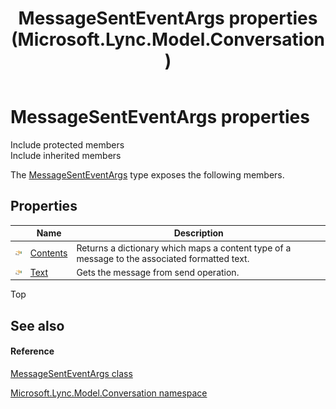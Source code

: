 ﻿---
title: MessageSentEventArgs properties (Microsoft.Lync.Model.Conversation)
TOCTitle: MessageSentEventArgs properties
ms:assetid: Properties.T:Microsoft.Lync.Model.Conversation.MessageSentEventArgs_DI_3_UC_OCS14MrefLyncWPF
ms:mtpsurl: https://msdn.microsoft.com/en-us/library/microsoft.lync.model.conversation.messagesenteventargs_di_3_uc_ocs14mreflyncwpf_properties(v=office.15)
ms:contentKeyID: 48601520
ms.date: 07/28/2014
mtps_version: v=office.15
---

# MessageSentEventArgs properties

Include protected members  
Include inherited members  

The [MessageSentEventArgs](messagesenteventargs-class-microsoft-lync-model-conversation_2.md) type exposes the following members.

## Properties

<table>
<thead>
<tr class="header">
<th> </th>
<th>Name</th>
<th>Description</th>
</tr>
</thead>
<tbody>
<tr class="odd">
<td><img src="images/JJ275421.pubproperty(Office.15).gif" title="Public property" alt="Public property" /></td>
<td><a href="messagesenteventargs-contents-property-microsoft-lync-model-conversation_2.md">Contents</a></td>
<td>Returns a dictionary which maps a content type of a message to the associated formatted text.</td>
</tr>
<tr class="even">
<td><img src="images/JJ275421.pubproperty(Office.15).gif" title="Public property" alt="Public property" /></td>
<td><a href="messagesenteventargs-text-property-microsoft-lync-model-conversation_2.md">Text</a></td>
<td>Gets the message from send operation.</td>
</tr>
</tbody>
</table>


Top

## See also

#### Reference

[MessageSentEventArgs class](messagesenteventargs-class-microsoft-lync-model-conversation_2.md)

[Microsoft.Lync.Model.Conversation namespace](microsoft-lync-model-conversation-namespace_2.md)


